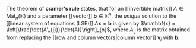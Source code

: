 
The theorem of **cramer's rule** states, that for an [[invertible matrix]] $A \in \mathrm{Mat}_{n}(\mathbb{K})$ and a parameter [[vector]] $\mathbf{b} \in \mathbb{K}^{n}$, the *unique* solution to the [[linear system of equations (LSE)]] $A\mathbf{x} = \mathbf{b}$ is given by $\mathbf{x} = \left[\frac{\det(A'_{j})}{\det(A)}\right]_{n}$, where $A'_{j}$ is the matrix obtained from replacing the [[row and column vectors|column vector]] $\mathbf{v}_{j}$ with $\mathbf{b}$.